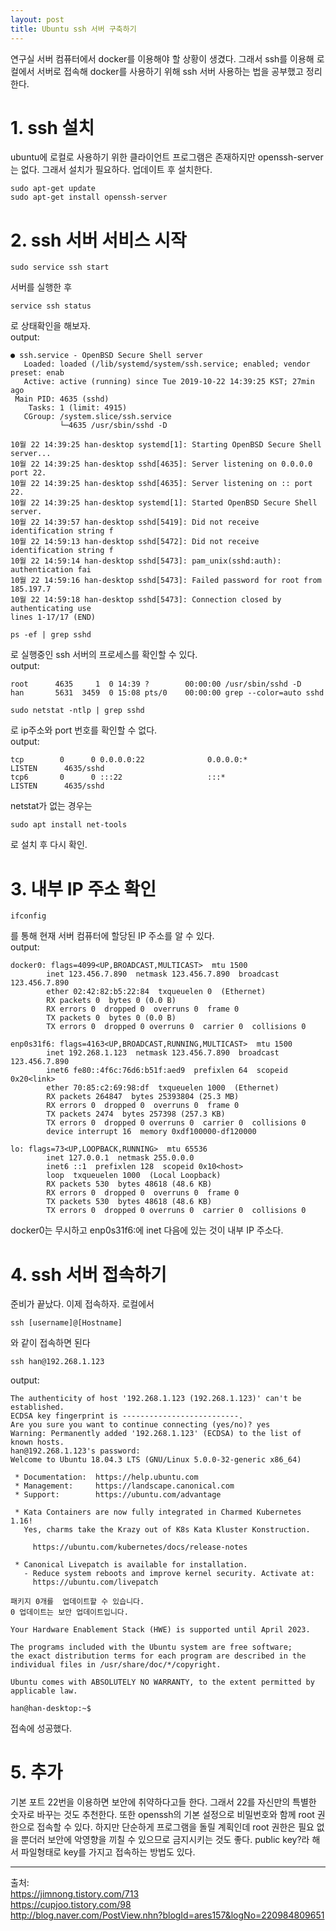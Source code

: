 ```yaml
---
layout: post
title: Ubuntu ssh 서버 구축하기
---
```


연구실 서버 컴퓨터에서 docker를 이용해야 할 상황이 생겼다. 그래서 ssh를 이용해 로컬에서 서버로 접속해 docker를 사용하기 위해 ssh 서버 사용하는 법을 공부했고 정리한다.

# 1. ssh 설치

ubuntu에 로컬로 사용하기 위한 클라이언트 프로그램은 존재하지만 openssh-server는 없다. 그래서 설치가 필요하다. 업데이트 후 설치한다.

```
sudo apt-get update
sudo apt-get install openssh-server
```

# 2. ssh 서버 서비스 시작

```
sudo service ssh start
```
서버를 실행한 후 
```
service ssh status
```
로 상태확인을 해보자.  
output:
```
● ssh.service - OpenBSD Secure Shell server
   Loaded: loaded (/lib/systemd/system/ssh.service; enabled; vendor preset: enab
   Active: active (running) since Tue 2019-10-22 14:39:25 KST; 27min ago
 Main PID: 4635 (sshd)
    Tasks: 1 (limit: 4915)
   CGroup: /system.slice/ssh.service
           └─4635 /usr/sbin/sshd -D

10월 22 14:39:25 han-desktop systemd[1]: Starting OpenBSD Secure Shell server...
10월 22 14:39:25 han-desktop sshd[4635]: Server listening on 0.0.0.0 port 22.
10월 22 14:39:25 han-desktop sshd[4635]: Server listening on :: port 22.
10월 22 14:39:25 han-desktop systemd[1]: Started OpenBSD Secure Shell server.
10월 22 14:39:57 han-desktop sshd[5419]: Did not receive identification string f
10월 22 14:59:13 han-desktop sshd[5472]: Did not receive identification string f
10월 22 14:59:14 han-desktop sshd[5473]: pam_unix(sshd:auth): authentication fai
10월 22 14:59:16 han-desktop sshd[5473]: Failed password for root from 185.197.7
10월 22 14:59:18 han-desktop sshd[5473]: Connection closed by authenticating use
lines 1-17/17 (END)
```
```
ps -ef | grep sshd
```
로 실행중인 ssh 서버의 프로세스를 확인할 수 있다.  
output:
```
root      4635     1  0 14:39 ?        00:00:00 /usr/sbin/sshd -D
han       5631  3459  0 15:08 pts/0    00:00:00 grep --color=auto sshd
```

```
sudo netstat -ntlp | grep sshd
```
로 ip주소와 port 번호를 확인할 수 없다.  
output:
```
tcp        0      0 0.0.0.0:22              0.0.0.0:*               LISTEN      4635/sshd           
tcp6       0      0 :::22                   :::*                    LISTEN      4635/sshd
```
netstat가 없는 경우는
```
sudo apt install net-tools
```
로 설치 후 다시 확인.

# 3. 내부 IP 주소 확인

```
ifconfig
```
를 통해 현재 서버 컴퓨터에 할당된 IP 주소를 알 수 있다.  
output:
```
docker0: flags=4099<UP,BROADCAST,MULTICAST>  mtu 1500
        inet 123.456.7.890  netmask 123.456.7.890  broadcast 123.456.7.890
        ether 02:42:82:b5:22:84  txqueuelen 0  (Ethernet)
        RX packets 0  bytes 0 (0.0 B)
        RX errors 0  dropped 0  overruns 0  frame 0
        TX packets 0  bytes 0 (0.0 B)
        TX errors 0  dropped 0 overruns 0  carrier 0  collisions 0

enp0s31f6: flags=4163<UP,BROADCAST,RUNNING,MULTICAST>  mtu 1500
        inet 192.268.1.123  netmask 123.456.7.890  broadcast 123.456.7.890
        inet6 fe80::4f6c:76d6:b51f:aed9  prefixlen 64  scopeid 0x20<link>
        ether 70:85:c2:69:98:df  txqueuelen 1000  (Ethernet)
        RX packets 264847  bytes 25393804 (25.3 MB)
        RX errors 0  dropped 0  overruns 0  frame 0
        TX packets 2474  bytes 257398 (257.3 KB)
        TX errors 0  dropped 0 overruns 0  carrier 0  collisions 0
        device interrupt 16  memory 0xdf100000-df120000  

lo: flags=73<UP,LOOPBACK,RUNNING>  mtu 65536
        inet 127.0.0.1  netmask 255.0.0.0
        inet6 ::1  prefixlen 128  scopeid 0x10<host>
        loop  txqueuelen 1000  (Local Loopback)
        RX packets 530  bytes 48618 (48.6 KB)
        RX errors 0  dropped 0  overruns 0  frame 0
        TX packets 530  bytes 48618 (48.6 KB)
        TX errors 0  dropped 0 overruns 0  carrier 0  collisions 0
```

docker0는 무시하고 enp0s31f6:에 inet 다음에 있는 것이 내부 IP 주소다.

# 4. ssh 서버 접속하기

준비가 끝났다. 이제 접속하자. 로컬에서 
```
ssh [username]@[Hostname]
```
와 같이 접속하면 된다
```
ssh han@192.268.1.123
```
output:
```
The authenticity of host '192.268.1.123 (192.268.1.123)' can't be established.
ECDSA key fingerprint is --------------------------.
Are you sure you want to continue connecting (yes/no)? yes
Warning: Permanently added '192.268.1.123' (ECDSA) to the list of known hosts.
han@192.268.1.123's password: 
Welcome to Ubuntu 18.04.3 LTS (GNU/Linux 5.0.0-32-generic x86_64)

 * Documentation:  https://help.ubuntu.com
 * Management:     https://landscape.canonical.com
 * Support:        https://ubuntu.com/advantage

 * Kata Containers are now fully integrated in Charmed Kubernetes 1.16!
   Yes, charms take the Krazy out of K8s Kata Kluster Konstruction.

     https://ubuntu.com/kubernetes/docs/release-notes

 * Canonical Livepatch is available for installation.
   - Reduce system reboots and improve kernel security. Activate at:
     https://ubuntu.com/livepatch

패키지 0개를  업데이트할 수 있습니다.
0 업데이트는 보안 업데이트입니다.

Your Hardware Enablement Stack (HWE) is supported until April 2023.

The programs included with the Ubuntu system are free software;
the exact distribution terms for each program are described in the
individual files in /usr/share/doc/*/copyright.

Ubuntu comes with ABSOLUTELY NO WARRANTY, to the extent permitted by
applicable law.

han@han-desktop:~$ 
```
접속에 성공했다.

# 5. 추가

기본 포트 22번을 이용하면 보안에 취약하다고들 한다.
그래서 22를 자신만의 특별한 숫자로 바꾸는 것도 추천한다.
또한 openssh의 기본 설정으로 비밀번호와 함께 root 권한으로 접속할 수 있다.
하지만 단순하게 프로그램을 돌릴 계획인데 root 권한은 필요 없을 뿐더러 보안에 악영향을 끼칠 수 있으므로 금지시키는 것도 좋다.
public key?라 해서 파일형태로 key를 가지고 접속하는 방법도 있다.

---
출처:  
<https://jimnong.tistory.com/713>  
<https://cupjoo.tistory.com/98>  
<http://blog.naver.com/PostView.nhn?blogId=ares157&logNo=220984809651>